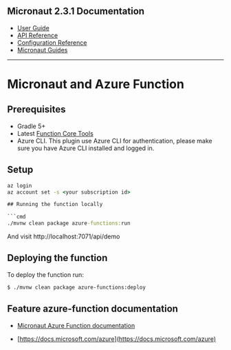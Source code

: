 ## Micronaut 2.3.1 Documentation

- [User Guide](https://docs.micronaut.io/2.3.1/guide/index.html)
- [API Reference](https://docs.micronaut.io/2.3.1/api/index.html)
- [Configuration Reference](https://docs.micronaut.io/2.3.1/guide/configurationreference.html)
- [Micronaut Guides](https://guides.micronaut.io/index.html)
---

# Micronaut and Azure Function

## Prerequisites

- Gradle 5+
- Latest [Function Core Tools](https://aka.ms/azfunc-install)
- Azure CLI. This plugin use Azure CLI for authentication, please make sure you have Azure CLI installed and logged in.

## Setup

```cmd
az login
az account set -s <your subscription id>

## Running the function locally

```cmd
./mvnw clean package azure-functions:run
```

And visit http://localhost:7071/api/demo

## Deploying the function

To deploy the function run:

```bash
$ ./mvnw clean package azure-functions:deploy
```


## Feature azure-function documentation

- [Micronaut Azure Function documentation](https://micronaut-projects.github.io/micronaut-azure/latest/guide/index.html#simpleAzureFunctions)

- [https://docs.microsoft.com/azure](https://docs.microsoft.com/azure)

